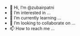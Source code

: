 - 👋 Hi, I’m @zubairpatni
- 👀 I’m interested in ...
- 🌱 I’m currently learning ...
- 💞️ I’m looking to collaborate on ...
- 📫 How to reach me ...

<!---
zubairpatni/zubairpatni is a ✨ special ✨ repository because its `README.md` (this file) appears on your GitHub profile.
You can click the Preview link to take a look at your changes.
--->
